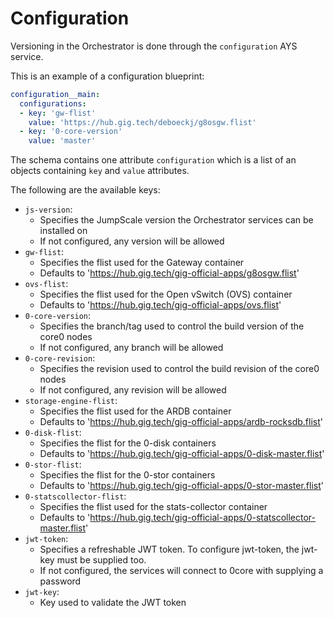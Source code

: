 # Configuration

Versioning in the Orchestrator is done through the `configuration` AYS service.

This is an example of a configuration blueprint:

```yaml
configuration__main:
  configurations:
  - key: 'gw-flist'
    value: 'https://hub.gig.tech/deboeckj/g8osgw.flist'
  - key: '0-core-version'
    value: 'master'
```

The schema contains one attribute `configuration` which is a list of an objects containing `key` and `value` attributes.

The following are the available keys:

* `js-version`:
  - Specifies the JumpScale version the Orchestrator services can be installed on
  - If not configured, any version will be allowed
* `gw-flist`:
  - Specifies the flist used for the Gateway container
  - Defaults to 'https://hub.gig.tech/gig-official-apps/g8osgw.flist'
* `ovs-flist`:
  - Specifies the flist used for the Open vSwitch (OVS) container
  - Defaults to 'https://hub.gig.tech/gig-official-apps/ovs.flist'
* `0-core-version`:
  - Specifies the branch/tag used to control the build version of the core0 nodes
  - If not configured, any branch will be allowed
* `0-core-revision`:
  - Specifies the revision used to control the build revision of the core0 nodes
  - If not configured, any revision will be allowed
* `storage-engine-flist`:
  - Specifies the flist used for the ARDB container
  - Defaults to 'https://hub.gig.tech/gig-official-apps/ardb-rocksdb.flist'
* `0-disk-flist`:
  - Specifies the flist for the 0-disk containers
  - Defaults to 'https://hub.gig.tech/gig-official-apps/0-disk-master.flist'
* `0-stor-flist`:
  - Specifies the flist for the 0-stor containers
  - Defaults to 'https://hub.gig.tech/gig-official-apps/0-stor-master.flist'
* `0-statscollector-flist`:
  - Specifies the flist used for the stats-collector container
  - Defaults to 'https://hub.gig.tech/gig-official-apps/0-statscollector-master.flist'
* `jwt-token`:
  - Specifies a refreshable JWT token. To configure jwt-token, the jwt-key must be supplied too.
  - If not configured, the services will connect to 0core with supplying a password
* `jwt-key`:
  - Key used to validate the JWT token

